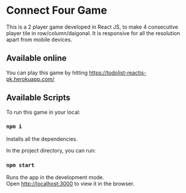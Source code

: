 # Connect Four Game

This is a 2 player game developed in React JS, to make 4 consecutive player tile in row/column/daigonal.
It is responsive for all the resolution apart from mobile devices.

## Available online
You can play this game by hitting https://todolist-reactjs-pk.herokuapp.com/

## Available Scripts

To run this game in your local:

### `npm i`

Installs all the dependencies.

In the project directory, you can run:

### `npm start`

Runs the app in the development mode.\
Open [http://localhost:3000](http://localhost:3000) to view it in the browser.
